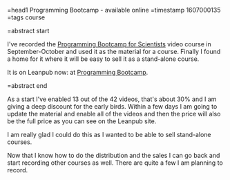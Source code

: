 =head1 Programming Bootcamp - available online
=timestamp 1607000135
=tags course

=abstract start

I've recorded the <a href="https://code-maven.com/programming-boootcamp-for-scientists">Programming Bootcamp for Scientists</a> video course
in September-October and used it as the material for a course. Finally I found a home for it where it will be easy to sell it
as a stand-alone course.

It is on Leanpub now: at <a href="https://leanpub.com/c/bootcamp">Programming Bootcamp</a>.

=abstract end

As a start I've enabled 13 out of the 42 videos, that's about 30% and I am giving a deep discount for the early birds.
Within a few days I am going to update the material and enable all of the videos and then the price will also be the
full price as you can see on the Leanpub site.

I am really glad I could do this as I wanted to be able to sell stand-alone courses.

Now that I know how to do the distribution and the sales I can go back and start recording other courses as well.
There are quite a few I am planning to record.

